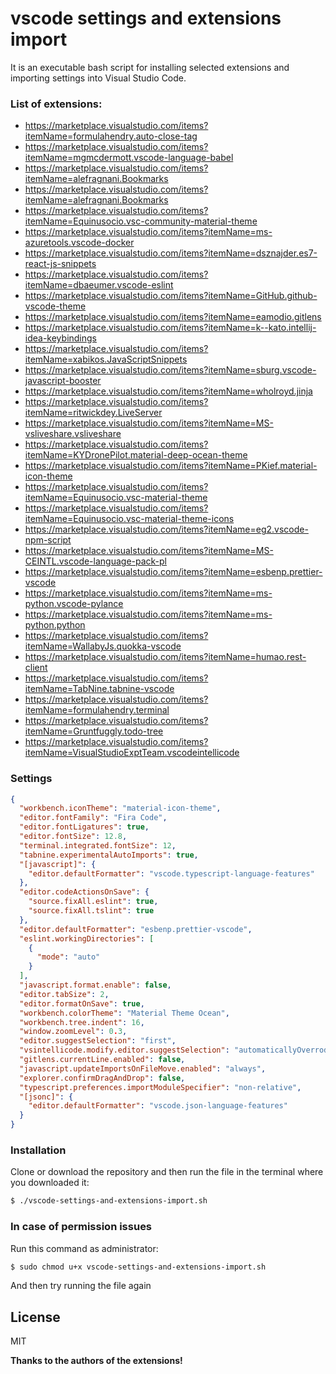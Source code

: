 # vscode settings and extensions import

It is an executable bash script for installing selected extensions and importing settings into Visual Studio Code.

### List of extensions:

- https://marketplace.visualstudio.com/items?itemName=formulahendry.auto-close-tag
- https://marketplace.visualstudio.com/items?itemName=mgmcdermott.vscode-language-babel
- https://marketplace.visualstudio.com/items?itemName=alefragnani.Bookmarks
- https://marketplace.visualstudio.com/items?itemName=alefragnani.Bookmarks
- https://marketplace.visualstudio.com/items?itemName=Equinusocio.vsc-community-material-theme
- https://marketplace.visualstudio.com/items?itemName=ms-azuretools.vscode-docker
- https://marketplace.visualstudio.com/items?itemName=dsznajder.es7-react-js-snippets
- https://marketplace.visualstudio.com/items?itemName=dbaeumer.vscode-eslint
- https://marketplace.visualstudio.com/items?itemName=GitHub.github-vscode-theme
- https://marketplace.visualstudio.com/items?itemName=eamodio.gitlens
- https://marketplace.visualstudio.com/items?itemName=k--kato.intellij-idea-keybindings
- https://marketplace.visualstudio.com/items?itemName=xabikos.JavaScriptSnippets
- https://marketplace.visualstudio.com/items?itemName=sburg.vscode-javascript-booster
- https://marketplace.visualstudio.com/items?itemName=wholroyd.jinja
- https://marketplace.visualstudio.com/items?itemName=ritwickdey.LiveServer
- https://marketplace.visualstudio.com/items?itemName=MS-vsliveshare.vsliveshare
- https://marketplace.visualstudio.com/items?itemName=KYDronePilot.material-deep-ocean-theme
- https://marketplace.visualstudio.com/items?itemName=PKief.material-icon-theme
- https://marketplace.visualstudio.com/items?itemName=Equinusocio.vsc-material-theme
- https://marketplace.visualstudio.com/items?itemName=Equinusocio.vsc-material-theme-icons
- https://marketplace.visualstudio.com/items?itemName=eg2.vscode-npm-script
- https://marketplace.visualstudio.com/items?itemName=MS-CEINTL.vscode-language-pack-pl
- https://marketplace.visualstudio.com/items?itemName=esbenp.prettier-vscode
- https://marketplace.visualstudio.com/items?itemName=ms-python.vscode-pylance
- https://marketplace.visualstudio.com/items?itemName=ms-python.python
- https://marketplace.visualstudio.com/items?itemName=WallabyJs.quokka-vscode
- https://marketplace.visualstudio.com/items?itemName=humao.rest-client
- https://marketplace.visualstudio.com/items?itemName=TabNine.tabnine-vscode
- https://marketplace.visualstudio.com/items?itemName=formulahendry.terminal
- https://marketplace.visualstudio.com/items?itemName=Gruntfuggly.todo-tree
- https://marketplace.visualstudio.com/items?itemName=VisualStudioExptTeam.vscodeintellicode

### Settings

```json
{
  "workbench.iconTheme": "material-icon-theme",
  "editor.fontFamily": "Fira Code",
  "editor.fontLigatures": true,
  "editor.fontSize": 12.8,
  "terminal.integrated.fontSize": 12,
  "tabnine.experimentalAutoImports": true,
  "[javascript]": {
    "editor.defaultFormatter": "vscode.typescript-language-features"
  },
  "editor.codeActionsOnSave": {
    "source.fixAll.eslint": true,
    "source.fixAll.tslint": true
  },
  "editor.defaultFormatter": "esbenp.prettier-vscode",
  "eslint.workingDirectories": [
    {
      "mode": "auto"
    }
  ],
  "javascript.format.enable": false,
  "editor.tabSize": 2,
  "editor.formatOnSave": true,
  "workbench.colorTheme": "Material Theme Ocean",
  "workbench.tree.indent": 16,
  "window.zoomLevel": 0.3,
  "editor.suggestSelection": "first",
  "vsintellicode.modify.editor.suggestSelection": "automaticallyOverrodeDefaultValue",
  "gitlens.currentLine.enabled": false,
  "javascript.updateImportsOnFileMove.enabled": "always",
  "explorer.confirmDragAndDrop": false,
  "typescript.preferences.importModuleSpecifier": "non-relative",
  "[jsonc]": {
    "editor.defaultFormatter": "vscode.json-language-features"
  }
}
```

### Installation

Clone or download the repository and then run the file in the terminal where you downloaded it:

```bash
$ ./vscode-settings-and-extensions-import.sh
```

### In case of permission issues

Run this command as administrator:

```bash
$ sudo chmod u+x vscode-settings-and-extensions-import.sh
```

And then try running the file again

## License

MIT

**Thanks to the authors of the extensions!**
